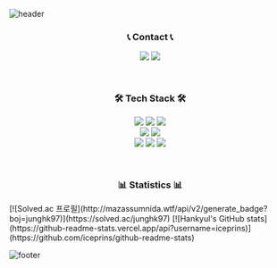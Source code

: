 ![header](https://capsule-render.vercel.app/api?type=waving&height=200&color=gradient&text=Hankyul's%20GitHub&reversal=false&fontSize=30)

<h3 align="center">📞 Contact 📞</h3>
<p align="center">
  <a href="https://www.linkedin.com/in/hankyul-jung/"><img src="https://img.shields.io/badge/LinkedIn-0077B5?style=for-the-badge&logo=linkedin&logoColor=white"/></a>
  <a href="mailto:junghankyul@gmail.com"><img src="https://img.shields.io/badge/Gmail-d14836?style=for-the-badge&logo=Gmail&logoColor=white&link=mailto:sh981013s@gmail.com"/></a>
</p>

<br>

<h3 align="center">🛠 Tech Stack 🛠</h3>
<p align="center">
  <img src="https://img.shields.io/badge/java-007396?style=for-the-badge&logo=java&logoColor=white"> 
  <img src="https://img.shields.io/badge/python-3776AB?style=for-the-badge&logo=python&logoColor=white"> 
  <img src="https://img.shields.io/badge/mysql-4479A1?style=for-the-badge&logo=mysql&logoColor=white">
  <br>
  <img src="https://img.shields.io/badge/spring-6DB33F?style=for-the-badge&logo=spring&logoColor=white">
  <img src="https://img.shields.io/badge/springboot-6DB33F?style=for-the-badge&logo=springboot&logoColor=white">
  <br>
  <img src="https://img.shields.io/badge/git-F05032?style=for-the-badge&logo=git&logoColor=white">
  <img src="https://img.shields.io/badge/github-181717?style=for-the-badge&logo=github&logoColor=white">
  <img src="https://img.shields.io/badge/intellij-000000?style=for-the-badge&logo=intellijidea&logoColor=white">
</p>

<br>

<h3 align="center">📊 Statistics 📊</h3>
[![Solved.ac 프로필](http://mazassumnida.wtf/api/v2/generate_badge?boj=junghk97)](https://solved.ac/junghk97)
[![Hankyul's GitHub stats](https://github-readme-stats.vercel.app/api?username=iceprins)](https://github.com/iceprins/github-readme-stats)

![footer](https://capsule-render.vercel.app/api?type=waving&height=200&color=gradient&reversal=false&fontSize=30&section=footer)
